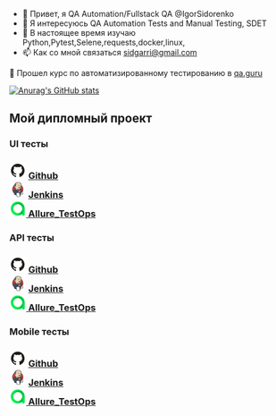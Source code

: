 - 👋 Привет, я QA Automation/Fullstack QA @IgorSidorenko
- 👀 Я интересуюсь QA Automation Tests and Manual Testing, SDET 
- 🌱 В настоящее время изучаю Python,Pytest,Selene,requests,docker,linux,
- 📫 Как со мной связаться sidgarri@gmail.com

🌱 Прошел курс по автоматизированному тестированию в <a target="_blank" href="https://qa.guru/">qa.guru</a>

[![Anurag's GitHub stats](https://github-readme-stats.vercel.app/api?username=IgorSidorenko)](https://github.com/anuraghazra/github-readme-stats)

## Мой дипломный проект

### UI тесты
<h3><img src="img/logo/GitHub.svg" width="30" height="30"  alt="Github"/> <a target="_blank" href="https://github.com/IgorSidorenko/qa_guru_web">Github</a>
<br>
<img src="img/logo/Jenkins.svg" width="30" height="30"  alt="Jenkins"/> <a target="_blank" href="https://jenkins.autotests.cloud/job/sidorenko_qa_guru_web/">Jenkins</a>
<br>
<img src="img/logo/Allure_TO.svg" width="30" height="30"  alt="Allure_TestOps"/><a target="_blank" href="https://allure.autotests.cloud/project/1509/dashboards"> Allure_TestOps</a></h3>

### API тесты
<h3><img src="img/logo/GitHub.svg" width="30" height="30"  alt="Github"/> <a target="_blank" href="https://github.com/IgorSidorenko/qa_guru_api-tests">Github</a>
<br>
<img src="img/logo/Jenkins.svg" width="30" height="30"  alt="Jenkins"/> <a target="_blank" href="https://jenkins.autotests.cloud/job/sidorenko_qa_guru_api/">Jenkins</a>
<br>
<img src="img/logo/Allure_TO.svg" width="30" height="30"  alt="Allure_TestOps"/><a target="_blank" href="https://allure.autotests.cloud/project/1508/dashboards"> Allure_TestOps</a></h3>

### Mobile тесты
<h3><img src="img/logo/GitHub.svg" width="30" height="30"  alt="Github"/> <a target="_blank" href="https://github.com/IgorSidorenko/qa_guru_mobile">Github</a>
<br>
<img src="img/logo/Jenkins.svg" width="30" height="30"  alt="Jenkins"/> <a target="_blank" href="https://jenkins.autotests.cloud/job/qa_guru_mobile/">Jenkins</a>
<br>
<img src="img/logo/Allure_TO.svg" width="30" height="30"  alt="Allure_TestOps"/><a target="_blank" href="https://allure.autotests.cloud/project/1507/dashboards"> Allure_TestOps</a></h3>
